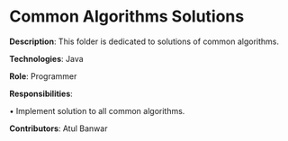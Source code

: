 # Common Algorithms Solutions

__Description__: This folder is dedicated to solutions of common algorithms.

__Technologies__: Java

__Role__: Programmer

__Responsibilities__:

• Implement solution to all common algorithms.

__Contributors__: Atul Banwar